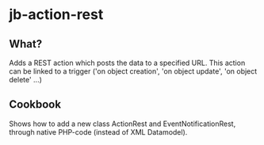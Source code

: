 # jb-action-rest

## What?
Adds a REST action which posts the data to a specified URL.
This action can be linked to a trigger ('on object creation', 'on object update', 'on object delete' ...)

## Cookbook
Shows how to add a new class ActionRest and EventNotificationRest, through native PHP-code (instead of XML Datamodel).

